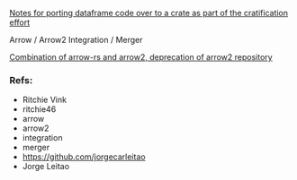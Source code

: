 
[Notes for porting dataframe code over to a crate as part of the cratification effort](./cratification.md)

Arrow / Arrow2 Integration / Merger

[Combination of arrow-rs and arrow2, deprecation of arrow2 repository](https://github.com/jorgecarleitao/arrow2/issues/1429)

### Refs:

* Ritchie Vink
* ritchie46
* arrow
* arrow2
* integration
* merger
* https://github.com/jorgecarleitao
* Jorge Leitao
